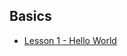 ## Basics

- [Lesson 1 - Hello World](https://github.com/gleisonkz/algorithms-python/blob/master/basics/aula1.py)
